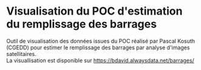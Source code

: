 # Visualisation du POC d'estimation du remplissage des barrages
Outil de visualisation des données issues du POC réalisé par Pascal Kosuth (CGEDD) pour estimer
le remplissage des barrages par analyse d'images satellitaires.  
La visuallisation est disponible sur https://bdavid.alwaysdata.net/barrages/
